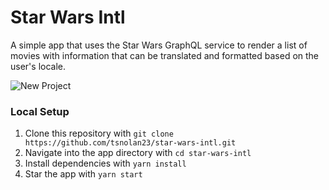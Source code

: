 # Star Wars Intl

A simple app that uses the Star Wars GraphQL service to render a list of movies with information that can be translated and formatted based on the user's locale.

![New Project](https://user-images.githubusercontent.com/12575994/58376511-77696900-7f32-11e9-8cf8-728e9267fe60.png)

### Local Setup

1. Clone this repository with `git clone https://github.com/tsnolan23/star-wars-intl.git`
1. Navigate into the app directory with `cd star-wars-intl`
1. Install dependencies with `yarn install`
1. Star the app with `yarn start`
